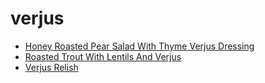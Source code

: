 # verjus

 * [Honey Roasted Pear Salad With Thyme Verjus Dressing](index/h/honey-roasted-pear-salad-with-thyme-verjus-dressing-232870.json)
 * [Roasted Trout With Lentils And Verjus](index/r/roasted-trout-with-lentils-and-verjus-51204630.json)
 * [Verjus Relish](index/v/verjus-relish-103926.json)
